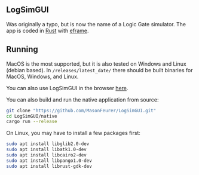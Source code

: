 ## LogSimGUI
Was originally a typo, but is now the name of a Logic Gate simulator. The app is coded in [Rust](https://www.rust-lang.org/) with [eframe](https://crates.io/crates/eframe).

## Running
MacOS is the most supported, but it is also tested on Windows and Linux (debian based).
In `/releases/latest_date/` there should be built binaries for MacOS, Windows, and Linux.

You can also use LogSimGUI in the browser [here](https://logsimgui.ga).

You can also build and run the native application from source:
```sh
git clone "https://github.com/MasonFeurer/LogSimGUI.git"
cd LogSimGUI/native
cargo run --release
```
On Linux, you may have to install a few packages first:
```sh
sudo apt install libglib2.0-dev
sudo apt install libatk1.0-dev
sudo apt install libcairo2-dev
sudo apt install libpango1.0-dev
sudo apt install librust-gdk-dev
```
